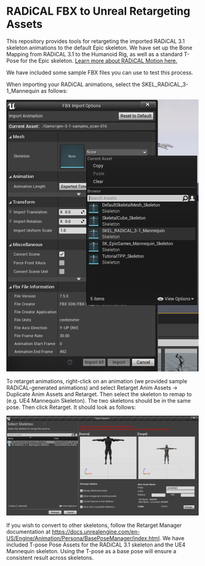 # RADiCAL FBX to Unreal Retargeting Assets

 
This repository provides tools for retargeting the imported RADiCAL 3.1 skeleton animations to the default Epic skeleton. We have set up the Bone Mapping from RADiCAL 3.1 to the Humanoid Rig, as well as a standard T-Pose for the Epic skeleton. [Learn more about RADiCAL Motion here.](https://getrad.co/)

We have included some sample FBX files you can use to test this process.

When importing your RADiCAL animations, select the SKEL_RADiCAL_3-1_Mannequin as follows:

![Import](Tutorial_Images/Import.png)

To retarget animations, right-click on an animation (we provided sample RADiCAL-generated animations) and select Retarget Anim Assets -> Duplicate Anim Assets and Retarget. Then select the skeleton to remap to (e.g. UE4 Mannequin Skeleton). The two skeletons should be in the same pose. Then click Retarget. It should look as follows:

![Retarget](Tutorial_Images/Retarget.png)

If you wish to convert to other skeletons, follow the Retarget Manager documentation at https://docs.unrealengine.com/en-US/Engine/Animation/Persona/BasePoseManager/index.html. We have included T-pose Pose Assets for the RADiCAL 3.1 skeleton and the UE4 Mannequin skeleton. Using the T-pose as a base pose will ensure a consistent result across skeletons.

